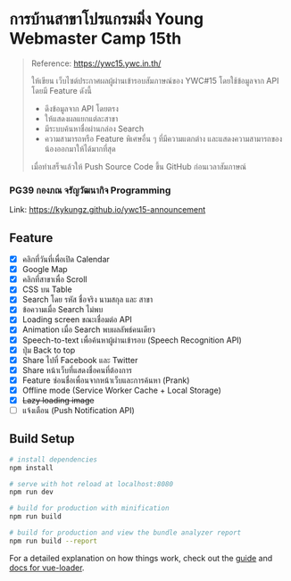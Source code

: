 # การบ้านสาขาโปรแกรมมิ่ง Young Webmaster Camp 15th
> Reference: https://ywc15.ywc.in.th/
>
> ให้เขียน เว็บไซต์ประกาศผลผู้ผ่านเข้ารอบสัมภาษณ์ของ YWC#15 โดยใช้ข้อมูลจาก API โดยมี Feature ดังนี้
> * ดึงข้อมูลจาก API โดยตรง
> * ให้แสดงผลแยกแต่ละสาขา
> * มีระบบค้นหาชื่อผ่านกล่อง Search
> * ความสามารถหรือ Feature พิเศษอื่น ๆ ที่มีความแตกต่าง และแสดงความสามารถของน้องออกมาให้ได้มากที่สุด
>
> เมื่อทำเสร็จแล้วให้ Push Source Code ขึ้น GitHub ก่อนเวลาสัมภาษณ์

### PG39	กองภณ	จรัญวัฒนากิจ	Programming
Link: https://kykungz.github.io/ywc15-announcement

## Feature
- [x] คลิกที่วันที่เพื่อเปิด Calendar
- [x] Google Map
- [x] คลิกที่สาขาเพื่อ Scroll
- [x] CSS บน Table
- [x] Search โดย รหัส ชื่อจริง นามสกุล และ สาขา
- [x] ข้อความเมื่อ Search ไม่พบ
- [x] Loading screen ขณะเชื่อมต่อ API
- [x] Animation เมื่อ Search พบผลลัพธ์คนเดียว
- [x] Speech-to-text เพื่อค้นหาผู้ผ่านเข้ารอบ (Speech Recognition API)
- [x] ปุ่ม Back to top
- [x] Share ไปที่ Facebook และ Twitter
- [x] Share หน้าเว็บที่แสดงชื่อคนที่ต้องการ
- [x] Feature ซ่อนชื่อเพื่อนจากหน้าเว็บและการค้นหา (Prank)
- [x] Offline mode (Service Worker Cache + Local Storage)
- [x] ~~Lazy loading image~~
- [ ] แจ้งเตือน (Push Notification API)

## Build Setup
``` bash
# install dependencies
npm install

# serve with hot reload at localhost:8080
npm run dev

# build for production with minification
npm run build

# build for production and view the bundle analyzer report
npm run build --report
```

For a detailed explanation on how things work, check out the [guide](http://vuejs-templates.github.io/webpack/) and [docs for vue-loader](http://vuejs.github.io/vue-loader).
